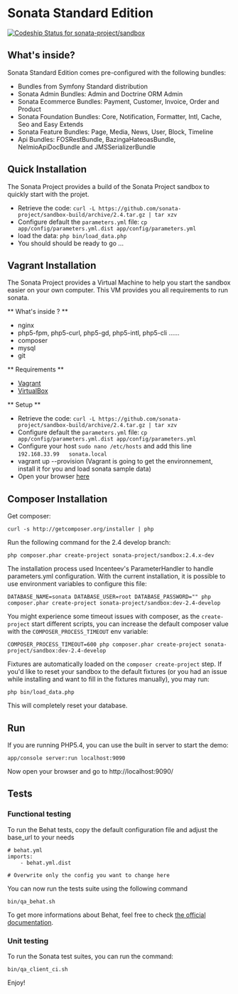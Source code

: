 Sonata Standard Edition
=======================

[ ![Codeship Status for sonata-project/sandbox](https://codeship.com/projects/abaa9ca0-5945-0132-9e3b-069770f0649f/status)](https://codeship.com/projects/50230)

What's inside?
--------------

Sonata Standard Edition comes pre-configured with the following bundles:

* Bundles from Symfony Standard distribution
* Sonata Admin Bundles: Admin and Doctrine ORM Admin
* Sonata Ecommerce Bundles: Payment, Customer, Invoice, Order and Product
* Sonata Foundation Bundles: Core, Notification, Formatter, Intl, Cache, Seo and Easy Extends
* Sonata Feature Bundles: Page, Media, News, User, Block, Timeline
* Api Bundles: FOSRestBundle, BazingaHateoasBundle, NelmioApiDocBundle and JMSSerializerBundle

Quick Installation
------------------

The Sonata Project provides a build of the Sonata Project sandbox to quickly start with the projet.

* Retrieve the code: ``curl -L https://github.com/sonata-project/sandbox-build/archive/2.4.tar.gz | tar xzv``
* Configure default the ``parameters.yml`` file: ``cp app/config/parameters.yml.dist app/config/parameters.yml``
* load the data: ``php bin/load_data.php``
* You should should be ready to go ...

Vagrant Installation
--------------------

The Sonata Project provides a Virtual Machine to help you start the sandbox easier on your own computer. This VM provides you all requirements to run sonata.

** What's inside ? **
    
* nginx
* php5-fpm, php5-curl, php5-gd, php5-intl, php5-cli ......
* composer
* mysql
* git

** Requirements **

* [Vagrant][link_vagrant]
* [VirtualBox][link_virtualbox]

** Setup **

* Retrieve the code: ``curl -L https://github.com/sonata-project/sandbox-build/archive/2.4.tar.gz | tar xzv``
* Configure default the ``parameters.yml`` file: ``cp app/config/parameters.yml.dist app/config/parameters.yml``
* Configure your host ``sudo nano /etc/hosts`` and add this line ``192.168.33.99   sonata.local``
* vagrant up --provision (Vagrant is going to get the environnement, install it for you and load sonata sample data)
* Open your browser [here][link_sonata]

Composer Installation
---------------------

Get composer:

    curl -s http://getcomposer.org/installer | php

Run the following command for the 2.4 develop branch:

    php composer.phar create-project sonata-project/sandbox:2.4.x-dev

The installation process used Incenteev's ParameterHandler to handle parameters.yml configuration. With the current
installation, it is possible to use environment variables to configure this file:

    DATABASE_NAME=sonata DATABASE_USER=root DATABASE_PASSWORD="" php composer.phar create-project sonata-project/sandbox:dev-2.4-develop

You might experience some timeout issues with composer, as the ``create-project`` start different scripts, you can increase the default composer value with the ``COMPOSER_PROCESS_TIMEOUT`` env variable:

    COMPOSER_PROCESS_TIMEOUT=600 php composer.phar create-project sonata-project/sandbox:dev-2.4-develop

Fixtures are automatically loaded on the ``composer create-project`` step. If you'd like to reset your sandbox to the default fixtures (or you had an issue while installing and want to fill in the fixtures manually), you may run:

    php bin/load_data.php

This will completely reset your database.

Run
---

If you are running PHP5.4, you can use the built in server to start the demo:

    app/console server:run localhost:9090

Now open your browser and go to http://localhost:9090/

Tests
-----

### Functional testing

To run the Behat tests, copy the default configuration file and adjust the base_url to your needs

    # behat.yml
    imports:
        - behat.yml.dist

    # Overwrite only the config you want to change here

You can now run the tests suite using the following command

    bin/qa_behat.sh

To get more informations about Behat, feel free to check [the official documentation][link_behat].


### Unit testing

To run the Sonata test suites, you can run the command:

    bin/qa_client_ci.sh

Enjoy!

[link_behat]: http://docs.behat.org "the official Behat documentation"
[link_vagrant]: http://www.vagrantup.com/downloads.html "Download Vagrant"
[link_virtualbox]: https://www.virtualbox.org/wiki/Downloads "Download VirtualBox"
[link_sonata]: http://sonata.local "Sonata"

